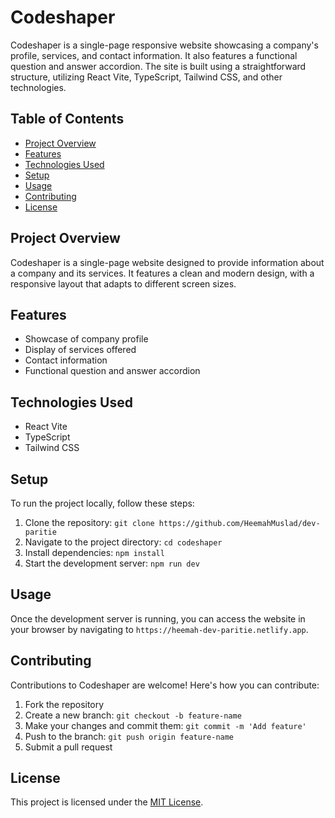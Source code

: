 # Codeshaper

Codeshaper is a single-page responsive website showcasing a company's profile, services, and contact information. It also features a functional question and answer accordion. The site is built using a straightforward structure, utilizing React Vite, TypeScript, Tailwind CSS, and other technologies.

## Table of Contents
- [Project Overview](#project-overview)
- [Features](#features)
- [Technologies Used](#technologies-used)
- [Setup](#setup)
- [Usage](#usage)
- [Contributing](#contributing)
- [License](#license)

## Project Overview

Codeshaper is a single-page website designed to provide information about a company and its services. It features a clean and modern design, with a responsive layout that adapts to different screen sizes.

## Features

- Showcase of company profile
- Display of services offered
- Contact information
- Functional question and answer accordion

## Technologies Used

- React Vite
- TypeScript
- Tailwind CSS


## Setup

To run the project locally, follow these steps:

1. Clone the repository: `git clone https://github.com/HeemahMuslad/dev-paritie`
2. Navigate to the project directory: `cd codeshaper`
3. Install dependencies: `npm install`
4. Start the development server: `npm run dev`

## Usage

Once the development server is running, you can access the website in your browser by navigating to `https://heemah-dev-paritie.netlify.app`.

## Contributing

Contributions to Codeshaper are welcome! Here's how you can contribute:

1. Fork the repository
2. Create a new branch: `git checkout -b feature-name`
3. Make your changes and commit them: `git commit -m 'Add feature'`
4. Push to the branch: `git push origin feature-name`
5. Submit a pull request

## License

This project is licensed under the [MIT License](LICENSE).
